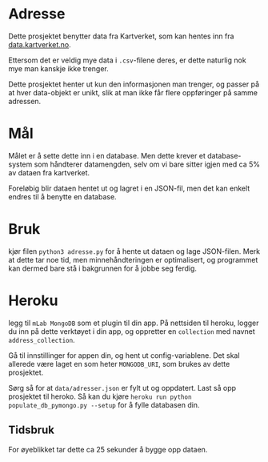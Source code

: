 # Adresse

Dette prosjektet benytter data fra Kartverket, som kan hentes inn fra
[data.kartverket.no](http://data.kartverket.no/download/content/geodataprodukter?korttype=3637&aktualitet=All&datastruktur=All&dataskema=All).

Ettersom det er veldig mye data i `.csv`-filene deres, er dette naturlig nok mye man kanskje ikke trenger.

Dette prosjektet henter ut kun den informasjonen man trenger, og passer på at hver data-objekt er unikt, slik at man ikke får flere oppføringer på samme adressen.

# Mål

Målet er å sette dette inn i en database. Men dette krever et database-system som håndterer datamengden, selv om vi bare sitter igjen med ca 5% av dataen fra kartverket.

Foreløbig blir dataen hentet ut og lagret i en JSON-fil, men det kan enkelt endres til å benytte en database.

# Bruk

kjør filen `python3 adresse.py` for å hente ut dataen og lage JSON-filen. Merk at dette tar noe tid, men minnehåndteringen er optimalisert, og programmet kan dermed bare stå i bakgrunnen for å jobbe seg ferdig.

# Heroku

legg til `mLab MongoDB` som et plugin til din app. På nettsiden til heroku, logger du inn på dette verktøyet i din app, og oppretter en `collection` med navnet `address_collection`.

Gå til innstillinger for appen din, og hent ut config-variablene. Det skal allerede være laget en som heter `MONGODB_URI`, som brukes av dette prosjektet.

Sørg så for at `data/adresser.json` er fylt ut og oppdatert. Last så opp prosjektet til heroko. Så kan du kjøre `heroku run python populate_db_pymongo.py --setup` for å fylle databasen din.



## Tidsbruk

For øyeblikket tar dette ca 25 sekunder å bygge opp dataen.
